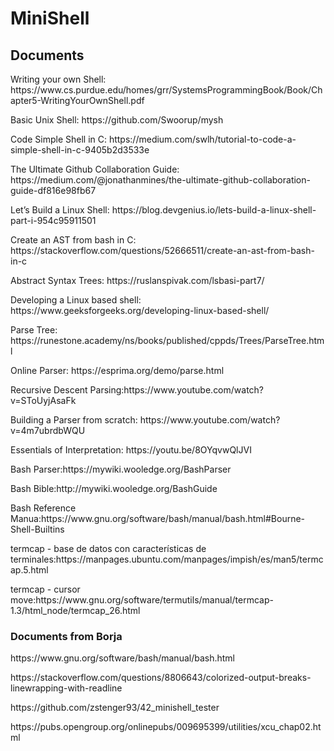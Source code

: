 # MiniShell

<p align="center">

</p>

<p align="center">
	
</p>


## Documents

<p>Writing your own Shell: https://www.cs.purdue.edu/homes/grr/SystemsProgrammingBook/Book/Chapter5-WritingYourOwnShell.pdf</p>
<p>Basic Unix Shell: https://github.com/Swoorup/mysh</p>
<p>Code Simple Shell in C: https://medium.com/swlh/tutorial-to-code-a-simple-shell-in-c-9405b2d3533e</p>
<p>The Ultimate Github Collaboration Guide: https://medium.com/@jonathanmines/the-ultimate-github-collaboration-guide-df816e98fb67</p>
<p>Let’s Build a Linux Shell:  https://blog.devgenius.io/lets-build-a-linux-shell-part-i-954c95911501</p>
<p>Create an AST from bash in C: https://stackoverflow.com/questions/52666511/create-an-ast-from-bash-in-c</p>
<p>Abstract Syntax Trees: https://ruslanspivak.com/lsbasi-part7/</p>
<p>Developing a Linux based shell: https://www.geeksforgeeks.org/developing-linux-based-shell/</p>
<p>Parse Tree: https://runestone.academy/ns/books/published/cppds/Trees/ParseTree.html</p>
<p>Online Parser: https://esprima.org/demo/parse.html</p>
<p>Recursive Descent Parsing:https://www.youtube.com/watch?v=SToUyjAsaFk</p>
<p>Building a Parser from scratch: https://www.youtube.com/watch?v=4m7ubrdbWQU</p>
<p>Essentials of Interpretation: https://youtu.be/8OYqvwQlJVI</p>
<p>Bash Parser:https://mywiki.wooledge.org/BashParser</p>
<p>Bash Bible:http://mywiki.wooledge.org/BashGuide</p>
<p>Bash Reference Manua:https://www.gnu.org/software/bash/manual/bash.html#Bourne-Shell-Builtins</p>
<p>termcap - base de datos con características de terminales:https://manpages.ubuntu.com/manpages/impish/es/man5/termcap.5.html</p>
<p>termcap - cursor move:https://www.gnu.org/software/termutils/manual/termcap-1.3/html_node/termcap_26.html</p>

### Documents from Borja
<p>https://www.gnu.org/software/bash/manual/bash.html</p>
<p>https://stackoverflow.com/questions/8806643/colorized-output-breaks-linewrapping-with-readline</p>
<p>https://github.com/zstenger93/42_minishell_tester</p>
<p>https://pubs.opengroup.org/onlinepubs/009695399/utilities/xcu_chap02.html</p>
<p></p>